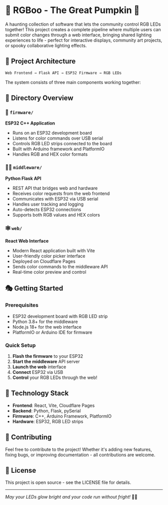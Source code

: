 # 🎃 RGBoo - The Great Pumpkin 👻

A haunting collection of software that lets the community control RGB LEDs together! This project creates a complete pipeline where multiple users can submit color changes through a web interface, bringing shared lighting experiences to life - perfect for interactive displays, community art projects, or spooky collaborative lighting effects.

## 🦇 Project Architecture

```
Web Frontend → Flask API → ESP32 Firmware → RGB LEDs
```

The system consists of three main components working together:

## 📁 Directory Overview

### 👻 `firmware/`
**ESP32 C++ Application**
- Runs on an ESP32 development board
- Listens for color commands over USB serial
- Controls RGB LED strips connected to the board
- Built with Arduino framework and PlatformIO
- Handles RGB and HEX color formats

### 🧙‍♀️ `middleware/`
**Python Flask API**
- REST API that bridges web and hardware
- Receives color requests from the web frontend
- Communicates with ESP32 via USB serial
- Handles user tracking and logging
- Auto-detects ESP32 connections
- Supports both RGB values and HEX colors

### 🕸️ `web/`
**React Web Interface**
- Modern React application built with Vite
- User-friendly color picker interface
- Deployed on Cloudflare Pages
- Sends color commands to the middleware API
- Real-time color preview and control

## 🎭 Getting Started

### Prerequisites
- ESP32 development board with RGB LED strip
- Python 3.8+ for the middleware
- Node.js 18+ for the web interface
- PlatformIO or Arduino IDE for firmware

### Quick Setup
1. **Flash the firmware** to your ESP32
2. **Start the middleware** API server
3. **Launch the web** interface
4. **Connect** ESP32 via USB
5. **Control** your RGB LEDs through the web!

## 🦴 Technology Stack

- **Frontend**: React, Vite, Cloudflare Pages
- **Backend**: Python, Flask, pySerial
- **Firmware**: C++, Arduino Framework, PlatformIO
- **Hardware**: ESP32, RGB LED strips

## 👹 Contributing

Feel free to contribute to the project! Whether it's adding new features, fixing bugs, or improving documentation - all contributions are welcome.

## 📜 License

This project is open source - see the LICENSE file for details.

---

*May your LEDs glow bright and your code run without fright!* 🎃✨ 